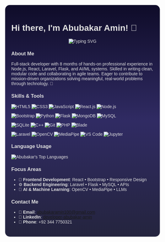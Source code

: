 <div style="background: linear-gradient(to bottom, #0F0C29, #302B63, #24243E); padding: 20px; border-radius: 15px; color: #E0E0E0; font-family: 'Arial', sans-serif;">

# Hi there, I'm Abubakar Amin! 👋

<div align="center">
  <img src="https://readme-typing-svg.herokuapp.com?font=Fira+Code&weight=600&size=24&pause=1000&color=BB86FC&center=true&vCenter=true&random=false&width=435&lines=Full-Stack+Developer;AI+%26+ML+Enthusiast;Building+Innovative+Tech" alt="Typing SVG" />
</div>

### About Me
Full-stack developer with 8 months of hands-on professional experience in Node.js, React, Laravel, Flask, and AI/ML systems. Skilled in writing clean, modular code and collaborating in agile teams. Eager to contribute to mission-driven organizations solving meaningful, real-world problems through technology. 🌟

### Skills & Tools
![HTML5](https://img.shields.io/badge/HTML5-E34F26?style=for-the-badge&logo=html5&logoColor=white)
![CSS3](https://img.shields.io/badge/CSS3-1572B6?style=for-the-badge&logo=css3&logoColor=white)
![JavaScript](https://img.shields.io/badge/JavaScript-F7DF1E?style=for-the-badge&logo=javascript&logoColor=black)
![React.js](https://img.shields.io/badge/React.js-61DAFB?style=for-the-badge&logo=react&logoColor=black)
![Node.js](https://img.shields.io/badge/Node.js-339933?style=for-the-badge&logo=nodedotjs&logoColor=white)

![Bootstrap](https://img.shields.io/badge/Bootstrap-7952B3?style=for-the-badge&logo=bootstrap&logoColor=white)
![Python](https://img.shields.io/badge/Python-3776AB?style=for-the-badge&logo=python&logoColor=white)
![Flask](https://img.shields.io/badge/Flask-000000?style=for-the-badge&logo=flask&logoColor=white)
![MongoDB](https://img.shields.io/badge/MongoDB-47A248?style=for-the-badge&logo=mongodb&logoColor=white)
![MySQL](https://img.shields.io/badge/MySQL-4479A1?style=for-the-badge&logo=mysql&logoColor=white)

![SQLite](https://img.shields.io/badge/SQLite-003B57?style=for-the-badge&logo=sqlite&logoColor=white)
![C++](https://img.shields.io/badge/C++-00599C?style=for-the-badge&logo=cplusplus&logoColor=white)
![Git](https://img.shields.io/badge/Git-F05032?style=for-the-badge&logo=git&logoColor=white)
![PHP](https://img.shields.io/badge/PHP-777BB4?style=for-the-badge&logo=php&logoColor=white)
![Blade](https://img.shields.io/badge/Blade-FF2D20?style=for-the-badge&logo=laravel&logoColor=white)

![Laravel](https://img.shields.io/badge/Laravel-FF2D20?style=for-the-badge&logo=laravel&logoColor=white)
![OpenCV](https://img.shields.io/badge/OpenCV-5C3EE8?style=for-the-badge&logo=opencv&logoColor=white)
![MediaPipe](https://img.shields.io/badge/MediaPipe-4285F4?style=for-the-badge&logo=google&logoColor=white)
![VS Code](https://img.shields.io/badge/VS%20Code-007ACC?style=for-the-badge&logo=visualstudiocode&logoColor=white)
![Jupyter](https://img.shields.io/badge/Jupyter-F37626?style=for-the-badge&logo=jupyter&logoColor=white)

### Language Usage
![Abubakar's Top Languages](https://github-readme-stats.vercel.app/api/top-langs/?username=AbubakarAmin&layout=compact&theme=dracula&hide_border=true&bg_color=0D1117&text_color=FFFFFF&title_color=BB86FC)

### Focus Areas
- 🎨 **Frontend Development**: React • Bootstrap • Responsive Design
- ⚙️ **Backend Engineering**: Laravel • Flask • MySQL • APIs
- 🤖 **AI & Machine Learning**: OpenCV • MediaPipe • LLMs

### Contact Me
- 📧 **Email**: [abubakaramin100@gmail.com](mailto:abubakaramin100@gmail.com)
- 🔗 **LinkedIn**: [developer-abubakar-amin](https://www.linkedin.com/in/developer-abubakar-amin/)
- 📱 **Phone**: +92 344 7750321

<div align="center" style="margin-top: 20px;">
  <img src="https://media.giphy.com/media/iIqmIqEUGTT5C/giphy.gif?cid=ecf05e47n5k0t3m4q3t4z0z0z0z0z0z0z0z0z0z0z0z0
